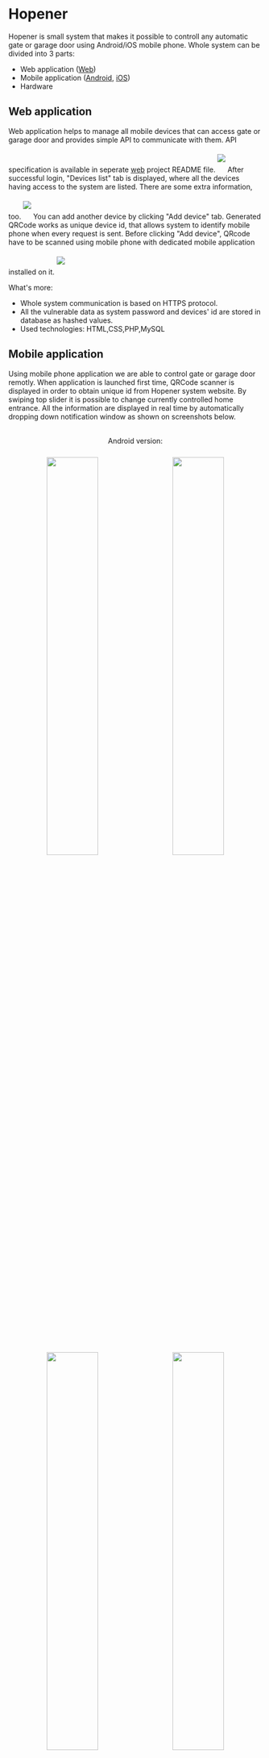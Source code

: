 # Hopener

Hopener is small system that makes it possible to controll any automatic gate or garage door using Android/iOS mobile phone.
Whole system can be divided into 3 parts:
* Web application ([Web](https://github.com/thirteendollars/hopener-web))
* Mobile application ([Android](https://github.com/thirteendollars/hopener-android), [iOS](https://github.com/thirteendollars/hopener-ios))
* Hardware

## Web application

Web application helps to manage all mobile devices that can access gate or garage door and provides simple API to communicate
with them. API specification is available in seperate [web](https://github.com/thirteendollars/hopener-web) project README file.
<img src="screenshots/web1.png" vspace="20" />
After successful login, "Devices list" tab is displayed, where all the devices having access to the system are listed.
There are some extra information, too.
<img src="screenshots/web2.png" vspace="20" />
You can add another device by clicking "Add device" tab.
Generated QRCode works as unique device id, 
that allows system to identify mobile phone when every request is sent. Before clicking "Add device", QRcode have to be 
scanned using mobile phone with dedicated mobile application installed on it.
<img src="screenshots/web3.png" vspace="20" />
<br>

What's more:
* Whole system communication is based on HTTPS protocol.
* All the vulnerable data as system password and devices' id are stored in database as hashed values.
* Used technologies: HTML,CSS,PHP,MySQL

## Mobile application
Using mobile phone application we are able to control gate or garage door remotly. When application is launched first time,
QRCode scanner is displayed in order to obtain unique id from Hopener system website. By swiping top slider it is possible
to change currently controlled home entrance. All the information are displayed in real time by automatically dropping down
notification window as shown on screenshots below.
<br><br>
<p align="middle"> Android version:</p>
<div align="middle" >
<img src="screenshots/and1.png" width="45%" height="45%" hspace="10" vspace="10" />
<img src="screenshots/and3.png" width="45%" height="45%" hspace="10" vspace="10" />
</div>
<div align="middle" >
<img src="screenshots/and4.png" width="45%" height="45%" hspace="10" vspace="10" />
<img src="screenshots/and5.png" width="45%" height="45%" hspace="10" vspace="10" />
</div>
<p align="middle"> iOS version:</p>
<div align="middle" >
<img src="screenshots/ios1.png" width="45%" height="45%" hspace="10" vspace="10" />
<img src="screenshots/ios2.png" width="45%" height="45%" hspace="10" vspace="10" />
</div>
<div align="middle" >
<img src="screenshots/ios3.png" width="45%" height="45%" hspace="10" vspace="10" />
<img src="screenshots/ios4.png" width="45%" height="45%" hspace="10" vspace="10" />
</div>

What's more:
* Whole system communication is based on HTTPS protocol.
* Vulnerable data such as device id are stored in SharedPreferences as encrypted values(Android) 
or in safe Keychain service (iOS).
* Used technologies: Java(Android), Swift(iOS)

## Hardware
Raspberry Pi 3 with [Raspbian OS](https://www.raspberrypi.org/downloads/raspbian/) and [NGINX](https://nginx.org/en/) 
server installed works as a main entrance controller. Communication with GPIO pins are served by [WiringPi](http://wiringpi.com/) 
library. Small 2-Relay module connected directly to Raspberry computer through GPIO pins allows to control fence and
garage door.

<img src="screenshots/har1.png" vspace="20" />

## Extra information
To clone whole project at once use recursive mode:
```
git clone --recursive git://github.com/thirteendollars/Hopener.git
```

